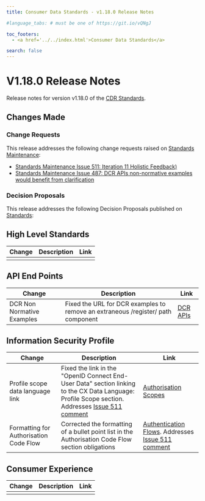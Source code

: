 ```yaml
---
title: Consumer Data Standards - v1.18.0 Release Notes

#language_tabs: # must be one of https://git.io/vQNgJ

toc_footers:
  - <a href='../../index.html'>Consumer Data Standards</a>

search: false
---
```


# V1.18.0 Release Notes
Release notes for version v1.18.0 of the [CDR Standards](../../index.html).

## Changes Made
### Change Requests

This release addresses the following change requests raised on [Standards Maintenance](https://github.com/ConsumerDataStandardsAustralia/standards-maintenance/issues):

- [Standards Maintenance Issue 511: Iteration 11 Holistic Feedback)](https://github.com/ConsumerDataStandardsAustralia/standards-maintenance/issues/511)
- [Standards Maintenance Issue 487: DCR APIs non-normative examples would benefit from clarification](https://github.com/ConsumerDataStandardsAustralia/standards-maintenance/issues/487)



### Decision Proposals

This release addresses the following Decision Proposals published on [Standards](https://github.com/ConsumerDataStandardsAustralia/standards/issues):




## High Level Standards

|Change|Description|Link|
|------|-----------|----|
| | | |

## API End Points

|Change|Description|Link|
|------|-----------|----|
| DCR Non Normative Examples | Fixed the URL for DCR examples to remove an extraneous /register/ path component | [DCR APIs](../..//#dcr-apis) |


## Information Security Profile

|Change|Description|Link|
|------|-----------|----|
| Profile scope data language link | Fixed the link in the "OpenID Connect End-User Data" section linking to the CX Data Language: Profile Scope section. Addresses [Issue 511 comment](https://github.com/ConsumerDataStandardsAustralia/standards-maintenance/issues/511#issuecomment-1135390550) | [Authorisation Scopes](../../#authorisation-scopes) |
| Formatting for Authorisation Code Flow | Corrected the formatting of a bullet point list in the Authorisation Code Flow section obligations | [Authentication Flows](http://manetheren.local:4567/#authentication-flows). Addresses [Issue 511 comment](https://github.com/ConsumerDataStandardsAustralia/standards-maintenance/issues/511#issuecomment-1131001514) | [Authorisation Scopes](../../#authorisation-scopes). |

## Consumer Experience

|Change|Description|Link|
|------|-----------|----|
| | | |


